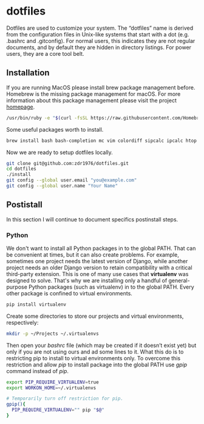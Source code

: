 # dotfiles

Dotfiles are used to customize your system. The “dotfiles” name is derived
from the configuration files in Unix-like systems that start with a dot
(e.g. .bashrc and .gitconfig). For normal users, this indicates they are not
regular documents, and by default they are hidden in directory listings.
For power users, they are a core tool belt.

## Installation

If you are running MacOS please install brew package management before. Homebrew
is the missing package management for macOS. For more information about this
package management please visit the project [homepage](http://brew.sh/).

```bash
/usr/bin/ruby -e "$(curl -fsSL https://raw.githubusercontent.com/Homebrew/install/master/install)"
```

Some useful packages worth to install.
```bash
brew install bash bash-completion mc vim colordiff sipcalc ipcalc htop ssh-copy-id wget python python3 cloc golang cmake
```

Now we are ready to setup dotfiles locally.

```bash
git clone git@github.com:zdr1976/dotfiles.git
cd dotfiles
./install
git config --global user.email "you@example.com"
git config --global user.name "Your Name"
```

## Postistall
In this section I will continue to document specifics postinstall steps.

### Python
We don't want to install all Python packages in to the global PATH. That can be convenient
at times, but it can also create problems. For example, sometimes one project needs the
latest version of Django, while another project needs an older Django version to retain
compatibility with a critical third-party extension. This is one of many use cases that
**virtualenv** was designed to solve. That's why we are installing only a handful of
general-purpose Python packages (such as virtualenv) in to the global PATH. Every other
package is confined to virtual environments.

```bash
pip install virtualenv
```

Create some directories to store our projects and virtual environments, respectively:

```bash
mkdir -p ~/Projects ~/.virtualenvs
```

Then open your *bashrc* file (which may be created if it doesn’t exist yet) but only
if you are not using ours and ad some lines to it. What this do is to restricting pip
to install to virtual environments only. To overcome this restriction and allow *pip*
to install package into the global PATH use *gpip* command instead of *pip*.
```bash
export PIP_REQUIRE_VIRTUALENV=true
export WORKON_HOME=~/.virtualenvs

# Temporarily turn off restriction for pip.
gpip(){
  PIP_REQUIRE_VIRTUALENV="" pip "$@"
}
```
